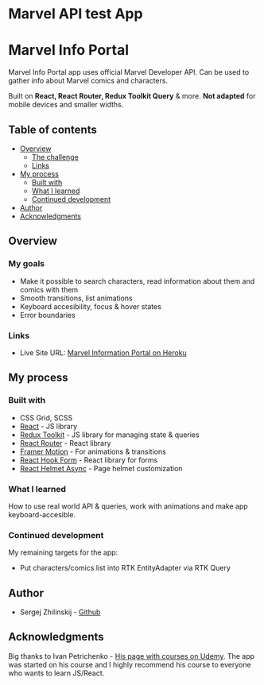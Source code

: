 # Marvel API test App

# Marvel Info Portal

Marvel Info Portal app uses official Marvel Developer API. Can be used to gather info about Marvel comics and characters.

Built on **React, React Router, Redux Toolkit Query** & more. **Not adapted** for mobile devices and smaller widths.

## Table of contents

- [Overview](#overview)
  - [The challenge](#the-challenge)
  - [Links](#links)
- [My process](#my-process)
  - [Built with](#built-with)
  - [What I learned](#what-i-learned)
  - [Continued development](#continued-development)
- [Author](#author)
- [Acknowledgments](#acknowledgments)

## Overview

### My goals

- Make it possible to search characters, read information about them and comics with them
- Smooth transitions, list animations
- Keyboard accesibility, focus & hover states
- Error boundaries

### Links

- Live Site URL: [Marvel Information Portal on Heroku](https://marvel-base.herokuapp.com/)

## My process

### Built with

- CSS Grid, SCSS
- [React](https://reactjs.org/) - JS library
- [Redux Toolkit](https://redux-toolkit.js.org/) - JS library for managing state & queries
- [React Router](https://reactrouter.com/) - React library
- [Framer Motion](https://www.framer.com/motion/) - For animations & transitions
- [React Hook Form](https://react-hook-form.com/) - React library for forms
- [React Helmet Async](https://www.npmjs.com/package/react-helmet-async) - Page helmet customization

### What I learned

How to use real world API & queries, work with animations and make app keyboard-accesible.

### Continued development

My remaining targets for the app:

- Put characters/comics list into RTK EntityAdapter via RTK Query

## Author

- Sergej Zhilinskij - [Github](https://github.com/StarDust198)

## Acknowledgments

Big thanks to Ivan Petrichenko - [His page with courses on Udemy](https://www.udemy.com/user/yan-kovalenko-2/). The app was started on his course and I highly recommend his course to everyone who wants to learn JS/React.
